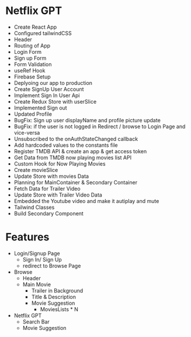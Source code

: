 # Netflix GPT

 - Create React App
 - Configured tailwindCSS
 - Header 
 - Routing of App
 - Login Form
 - Sign up Form
 - Form Validation
 - useRef Hook
 - Firebase Setup
 - Deplyoing our app to production
 - Create SignUp User Account
 - Implement Sign In User Api
 - Create Redux Store with userSlice
 - Implemented Sign out
 - Updated Profile
 - BugFix: Sign up user displayName and profile picture update
 - BugFix: if the user is not logged in Redirect / browse to Login Page and vice-versa
 - Unsubscribed to the onAuthStateChanged callback
 - Add hardcoded values to the constants file
 - Register TMDB API & create an app & get access token
 - Get Data from TMDB now playing movies list API
 - Custom Hook for Now Playing Movies
 - Create movieSlice
 - Update Store with movies Data
 - Planning for MainContainer & Secondary Container
 - Fetch Data for Trailer Video
 - Update Store with Trailer Video Data
 - Embedded the Youtube video and make it autiplay and mute
 - Tailwind Classes
 - Build Secondary Component


 # Features
 - Login/Signup Page
   - Sign In/ Sign Up
   - redirect to Browse Page
 - Browse
   - Header
   - Main Movie
       - Trailer in Background
       - Title & Description
       - Movie Suggestion
          - MoviesLists * N
  - Netflix GPT
    - Search Bar
    - Movie Suggestion